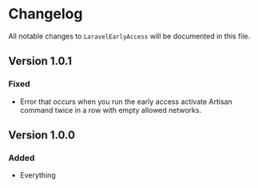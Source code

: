 # Changelog

All notable changes to `LaravelEarlyAccess` will be documented in this file.

## Version 1.0.1

### Fixed

- Error that occurs when you run the early access activate Artisan command twice in a row with empty allowed networks.

## Version 1.0.0

### Added

- Everything

